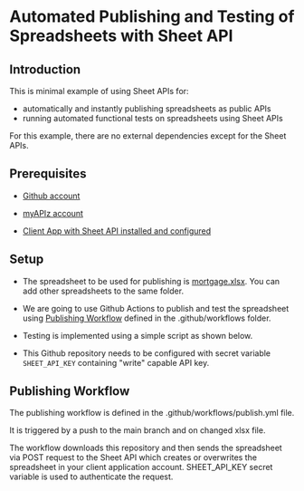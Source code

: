 # Automated Publishing and Testing of Spreadsheets with Sheet API

## Introduction

This is minimal example of using Sheet APIs for:

- automatically and instantly publishing spreadsheets as public APIs
- running automated functional tests on spreadsheets using Sheet APIs

For this example, there are no external dependencies except for the Sheet APIs.

## Prerequisites

- [Github account](https://github.com)

- [myAPIz account](https://myapiz.com)

- [Client App with Sheet API installed and configured](https://myapiz.com/apis/sheet)

## Setup

- The spreadsheet to be used for publishing is [mortgage.xlsx](mortgage.xlsx).
  You can add other spreadsheets to the same folder.

- We are going to use Github Actions to publish and test the spreadsheet using
  [Publishing Workflow](.github/workflows/publish.yml) defined in
  the .github/workflows folder.

- Testing is implemented using a simple script as shown below.

- This Github repository needs to be configured with secret
  variable `SHEET_API_KEY` containing "write" capable API key.

## Publishing Workflow

The publishing workflow is defined in the .github/workflows/publish.yml file.

It is triggered by a push to the main branch and on changed xlsx file.

The workflow downloads this repository and then sends the spreadsheet via POST request
to the Sheet API which creates or overwrites the spreadsheet in your client application
account. SHEET_API_KEY secret variable is used to authenticate the request.
